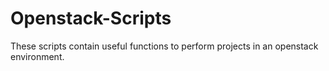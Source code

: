 # Openstack-Scripts
These scripts contain useful functions to perform projects in an openstack environment.
